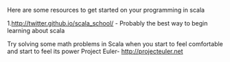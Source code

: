 Here are some resources to get started on your programming in scala

1.http://twitter.github.io/scala_school/ - Probably the best way to begin learning about scala

Try solving some math problems in Scala when you start to feel comfortable and start to feel its power
Project Euler- http://projecteuler.net